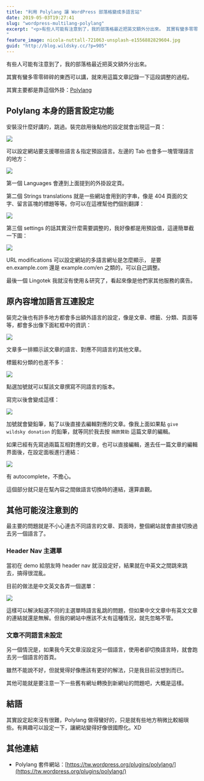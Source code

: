 ```yaml
---
title: "利用 Polylang 讓 WordPress 部落格變成多語言站"
date: 2019-05-03T19:27:41
slug: "wordpress-multilang-polylang"
excerpt: "<p>有些人可能有注意到了，我的部落格最近把英文額外分出來。 其實有蠻多零零碎碎的東西可以講，就來用這篇文章記錄一下&#8230;</p>
"
feature_image: nicola-nuttall-721063-unsplash-e1556882829604.jpg
guid: "http://blog.wildsky.cc/?p=905"
---
```

有些人可能有注意到了，我的部落格最近把英文額外分出來。

其實有蠻多零零碎碎的東西可以講，就來用這篇文章記錄一下這段調整的過程。

其實主要都是靠這個外掛：[Polylang](https://tw.wordpress.org/plugins/polylang/)

Polylang 本身的語言設定功能
------------------

安裝沒什麼好講的，跳過。裝完啟用後點他的設定就會出現這一頁：

![](/images/螢幕快照-2019-05-03-18.53.03.png)

可以設定網站要支援哪些語言＆指定預設語言。左邊的 Tab 也會多一塊管理語言的地方：

![](/images/螢幕快照-2019-05-03-18.55.18.png)

第一個 Languages 會連到上面提到的外掛設定頁。

第二個 Strings translations 就是一些網站會用到的字串，像是 404 頁面的文字、留言區塊的標題等等。你可以在這裡幫他們個別翻譯：

![](/images/螢幕快照-2019-05-03-18.56.50.png)

第三個 settings 的話其實沒什麼需要調整的，我好像都是用預設值，這邊簡單截一下圖：

![](/images/螢幕快照-2019-05-03-18.59.04.png)

URL modifications 可以設定網站的多語言網址是怎麼顯示，
是要 en.example.com 還是 example.com/en 之類的，可以自己調整。

最後一個 Lingotek 我就沒有使用＆研究了，看起來像是他們家其他服務的廣告。

原內容增加語言互連設定
-----------

裝完之後也有許多地方都會多出額外語言的設定，像是文章、標籤、分類、頁面等等，都會多出像下面紅框中的資訊：

![](/images/螢幕快照-2019-05-03-19.05.38.png)

文章多一排顯示該文章的語言、對應不同語言的其他文章。

標籤和分類的也差不多：

![](/images/螢幕快照-2019-05-03-19.15.16.png)

點選加號就可以幫該文章撰寫不同語言的版本。

寫完以後會變成這樣：

![](/images/螢幕快照-2019-05-03-19.31.55.png)

加號就會變鉛筆，點了以後直接去編輯對應的文章。像我上面如果點 `give wildsky donation` 的鉛筆，就等同於我去按 `捐款贊助` 這篇文章的編輯。

如果已經有先寫過兩篇互相對應的文章，也可以直接編輯，進去任一篇文章的編輯界面後，在設定面板進行連結：

![](/images/螢幕快照-2019-05-03-19.12.19.png)

有 autocomplete，不擔心。

這個部分就只是在幫內容之間做語言切換時的連結，還算直觀。

其他可能沒注意到的
---------

最主要的問題就是不小心連去不同語言的文章、頁面時，整個網站就會直接切換過去另一個語言了。

### Header Nav 主選單

當初在 demo 給朋友時 header nav 就沒設定好，結果就在中英文之間跳來跳去，搞得很混亂。

目前的做法是中文英文各弄一個選單：

![](/images/螢幕快照-2019-05-03-19.18.19.png)

這樣可以解決點選不同的主選單時語言亂跳的問題，但如果中文文章中有英文文章的連結就還是無解。但我的網站中應該不太有這種情況，就先忽略不管。

### 文章不同語言未設定

另一個情況是，如果我今天文章沒設定另一個語言，使用者卻切換語言時，就會跑去另一個語言的首頁。

雖然不能說不好，但就覺得好像應該有更好的解法，只是我目前沒想到而已。

其他可能就是要注意一下一些舊有網址轉換到新網址的問題吧，大概是這樣。

結語
--

其實設定起來沒有很難，Polylang 做得蠻好的，只是就有些地方稍微比較細瑣些。有興趣可以設定一下，讓網站變得好像很國際化。XD

其他連結
----

*   Polylang 套件網站：[https://tw.wordpress.org/plugins/polylang/](https://tw.wordpress.org/plugins/polylang/)
